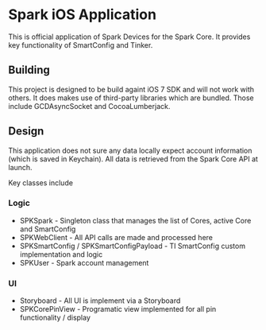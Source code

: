 # Spark iOS Application

This is official application of Spark Devices for the Spark Core. It provides key functionality of SmartConfig and Tinker.

## Building

This project is designed to be build againt iOS 7 SDK and will not work with others. It does makes use of third-party
libraries which are bundled. Those include GCDAsyncSocket and CocoaLumberjack.

## Design

This application does not sure any data locally expect account information (which is saved in Keychain). All data is
retrieved from the Spark Core API at launch.

Key classes include

### Logic

* SPKSpark - Singleton class that manages the list of Cores, active Core and SmartConfig
* SPKWebClient - All API calls are made and processed here
* SPKSmartConfig / SPKSmartConfigPayload - TI SmartConfig custom implementation and logic
* SPKUser - Spark account management

### UI

* Storyboard - All UI is implement via a Storyboard
* SPKCorePinView - Programatic view implemented for all pin functionality / display
